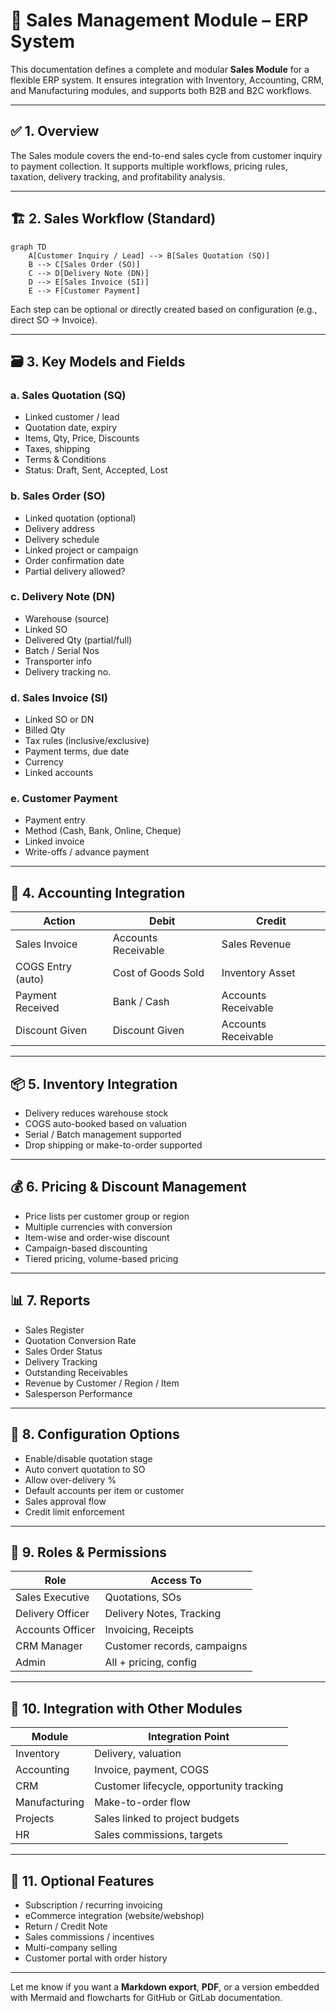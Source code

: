 # 🛒 Sales Management Module – ERP System

This documentation defines a complete and modular **Sales Module** for a flexible ERP system. It ensures integration with Inventory, Accounting, CRM, and Manufacturing modules, and supports both B2B and B2C workflows.

---

## ✅ 1. Overview

The Sales module covers the end-to-end sales cycle from customer inquiry to payment collection. It supports multiple workflows, pricing rules, taxation, delivery tracking, and profitability analysis.

---

## 🏗️ 2. Sales Workflow (Standard)

```mermaid
graph TD
    A[Customer Inquiry / Lead] --> B[Sales Quotation (SQ)]
    B --> C[Sales Order (SO)]
    C --> D[Delivery Note (DN)]
    D --> E[Sales Invoice (SI)]
    E --> F[Customer Payment]
```

Each step can be optional or directly created based on configuration (e.g., direct SO → Invoice).

---

## 🗃️ 3. Key Models and Fields

### a. **Sales Quotation (SQ)**

- Linked customer / lead
- Quotation date, expiry
- Items, Qty, Price, Discounts
- Taxes, shipping
- Terms & Conditions
- Status: Draft, Sent, Accepted, Lost

### b. **Sales Order (SO)**

- Linked quotation (optional)
- Delivery address
- Delivery schedule
- Linked project or campaign
- Order confirmation date
- Partial delivery allowed?

### c. **Delivery Note (DN)**

- Warehouse (source)
- Linked SO
- Delivered Qty (partial/full)
- Batch / Serial Nos
- Transporter info
- Delivery tracking no.

### d. **Sales Invoice (SI)**

- Linked SO or DN
- Billed Qty
- Tax rules (inclusive/exclusive)
- Payment terms, due date
- Currency
- Linked accounts

### e. **Customer Payment**

- Payment entry
- Method (Cash, Bank, Online, Cheque)
- Linked invoice
- Write-offs / advance payment

---

## 🧾 4. Accounting Integration

| Action            | Debit               | Credit              |
| ----------------- | ------------------- | ------------------- |
| Sales Invoice     | Accounts Receivable | Sales Revenue       |
| COGS Entry (auto) | Cost of Goods Sold  | Inventory Asset     |
| Payment Received  | Bank / Cash         | Accounts Receivable |
| Discount Given    | Discount Given      | Accounts Receivable |

---

## 📦 5. Inventory Integration

- Delivery reduces warehouse stock
- COGS auto-booked based on valuation
- Serial / Batch management supported
- Drop shipping or make-to-order supported

---

## 💰 6. Pricing & Discount Management

- Price lists per customer group or region
- Multiple currencies with conversion
- Item-wise and order-wise discount
- Campaign-based discounting
- Tiered pricing, volume-based pricing

---

## 📊 7. Reports

- Sales Register
- Quotation Conversion Rate
- Sales Order Status
- Delivery Tracking
- Outstanding Receivables
- Revenue by Customer / Region / Item
- Salesperson Performance

---

## 🔧 8. Configuration Options

- Enable/disable quotation stage
- Auto convert quotation to SO
- Allow over-delivery %
- Default accounts per item or customer
- Sales approval flow
- Credit limit enforcement

---

## 🔐 9. Roles & Permissions

| Role             | Access To                   |
| ---------------- | --------------------------- |
| Sales Executive  | Quotations, SOs             |
| Delivery Officer | Delivery Notes, Tracking    |
| Accounts Officer | Invoicing, Receipts         |
| CRM Manager      | Customer records, campaigns |
| Admin            | All + pricing, config       |

---

## 🔄 10. Integration with Other Modules

| Module        | Integration Point                        |
| ------------- | ---------------------------------------- |
| Inventory     | Delivery, valuation                      |
| Accounting    | Invoice, payment, COGS                   |
| CRM           | Customer lifecycle, opportunity tracking |
| Manufacturing | Make-to-order flow                       |
| Projects      | Sales linked to project budgets          |
| HR            | Sales commissions, targets               |

---

## 🧠 11. Optional Features

- Subscription / recurring invoicing
- eCommerce integration (website/webshop)
- Return / Credit Note
- Sales commissions / incentives
- Multi-company selling
- Customer portal with order history

---

Let me know if you want a **Markdown export**, **PDF**, or a version embedded with Mermaid and flowcharts for GitHub or GitLab documentation.

